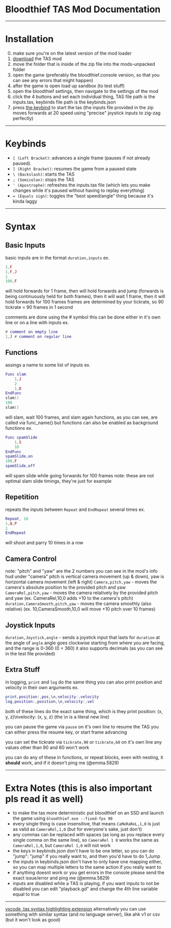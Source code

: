 # Bloodthief TAS Mod Documentation
***
# Installation
0. make sure you're on the latest version of the mod loader
1. [download](https://github.com/Luna5829/bloodthief-tas-mod/releases/download/v1.1.0/tas_mod.zip) the TAS mod
2. move the folder that is inside of the zip file into the mods-unpacked folder
3. open the game (preferably the bloodthief.console version, so that you can see any errors that might happen)
4. after the game is open load up sandbox (to test stuff)
5. open the bloodthief settings, then navigate to the settings of the mod
6. click the 4 buttons and set each individual thing, TAS file path is the inputs.tas, keybinds file path is the keybinds.json
7. press [the keybind](#keybinds) to start the tas (the inputs file provided in the zip moves forwards at 20 speed using "precise" joystick inputs to zig-zag perfectly)
***
# Keybinds
- `[ (Left Bracket)`: advances a single frame (pauses if not already paused).
- `] (Right Bracket)`: resumes the game from a paused state
- `\ (Backslash)`: starts the TAS
- `; (Semicolon)`: stops the TAS
- `' (Apostrophe)`: refreshes the inputs.tas file (which lets you make changes while it's paused without having to replay everything)
- `= (Equals sign)`: toggles the "best speed/angle" thing because it's kinda laggy
***
# Syntax
## Basic Inputs
basic inputs are in the format `duration,inputs`
ex.
```lua
1,F
1,F,J
1
100,F
```
will hold forwards for 1 frame, then will hold forwards and jump (forwards is being continuously held for both frames), then it will wait 1 frame, then it will hold forwards for 100 frames
frames are determined by your tickrate, so 90 tickrate = 90 frames in 1 second

comments are done using the # symbol
this can be done either in it's own line or on a line with inputs
ex.
```lua
# comment on empty line
1,J # comment on regular line
```
## Functions
assings a name to some list of inputs
ex.
```lua
Func slam
    1,J
    2
    1,D
EndFunc
slam()
100
slam()
```
will slam, wait 100 frames, and slam again
functions, as you can see, are called via func_name()
but functions can also be enabled as background functions
ex.
```lua
Func spamSlide
    1,S
    10
EndFunc
spamSlide,on
100,F
spamSlide,off
```
will spam slide while going forwards for 100 frames
note: these are not optimal slam slide timings, they're just for example
## Repetition
repeats the inputs between `Repeat` and `EndRepeat` several times
ex.
```lua
Repeat, 10
1,Q,P
1
EndRepeat
```
will shoot and parry 10 times in a row
## Camera Control
note: "pitch" and "yaw" are the 2 numbers you can see in the mod's info hud under "camera"
pitch is vertical camera movement (up & down), yaw is horizontal camera movement (left & right)
`Camera,pitch,yaw` - moves the camera's absolute position to the provided pitch and yaw
`CameraRel,pitch,yaw` - moves the camera relatively by the provided pitch and yaw (ex. CameraRel,10,0 adds +10 to the camera's pitch)
`duration,CameraSmooth,pitch,yaw` - moves the camera smoothly (also relative) (ex. 10,CameraSmooth,10,0 will move +10 pitch over 10 frames)
## Joystick Inputs
`duration,Joystick,angle` - sends a joystick input that lasts for `duration` at the angle of `angle`
angle goes clockwise starting from where you are facing, and the range is 0-360 (0 = 360)
it also supports decimals (as you can see in the test file provided)
## Extra Stuff
in logging, `print` and `log` do the same thing
you can also print position and velocity in their own arguments
ex.
```lua
print,position:,pos,\n,velocity:,velocity
log,position:,position,\n,velocity:,vel
```
both of these lines do the exact same thing, which is they print position: (x, y, z)\nvelocity: (x, y, z) (the \n is a literal new line)

you can pause the game via `pause` on it's own line
to resume the TAS you can either press the resume key, or start frame advancing

you can set the tickrate via `tickrate,90` or `tickrate,60` on it's own line
any values other than 90 and 60 won't work

you can do any of these in functions, or repeat blocks, even with nesting, it **should** work, and if it doesn't ping me (@emma.5829)
***
# Extra Notes (this is also important pls read it as well)
- to make the tas more deterministic put bloodthief on an SSD and launch the game using `bloodthief.exe --fixed-fps 90`
- every single thing is case insensitive, that means `CaMeRaReL,1,0` is just as valid as `CameraRel,1,0` (but for everyone's sake, just don't)
- any commas can be replaced with spaces (as long as you replace every single comma on the same line), so `CameraRel 1 0` works the same as `CameraRel,1,0`, but `CameraRel 1,0` will not work
- the keys in keybinds.json don't have to be one letter, so you can do "jump": "jump" if you really want to, and then you'd have to do 1,Jump
- the inputs in keybinds.json don't have to only have one mapping either, so you can map multiple letters to the same action if you really want to
- if anything doesnt work or you get errors in the console please send the exact issue/error and ping me (@emma.5829)
- inputs are disabled while a TAS is playing, if you want inputs to not be disabled you can edit "playback.gd" and change the 4th line variable equal to true
***
[vscode .tas syntax highlighting extension](https://github.com/Luna5829/bloodthief-tas-mod/releases/download/v1.1.0/bloodtas-1.1.0.vsix)
alternatively you can use something with similar syntax (and no language server), like ahk v1 or csv (but it won't look as good)
